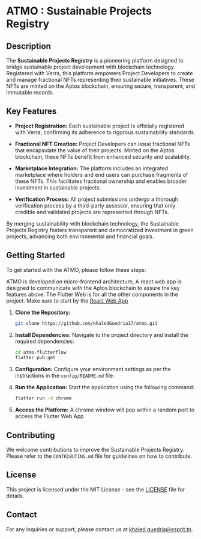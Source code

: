 # ATMO : Sustainable Projects Registry

## Description

The **Sustainable Projects Registry** is a pioneering platform designed to bridge sustainable project development with blockchain technology. Registered with Verra, this platform empowers Project Developers to create and manage fractional NFTs representing their sustainable initiatives. These NFTs are minted on the Aptos blockchain, ensuring secure, transparent, and immutable records.

## Key Features

- **Project Registration:** Each sustainable project is officially registered with Verra, confirming its adherence to rigorous sustainability standards.

- **Fractional NFT Creation:** Project Developers can issue fractional NFTs that encapsulate the value of their projects. Minted on the Aptos blockchain, these NFTs benefit from enhanced security and scalability.

- **Marketplace Integration:** The platform includes an integrated marketplace where holders and end users can purchase fragments of these NFTs. This facilitates fractional ownership and enables broader investment in sustainable projects.

- **Verification Process:** All project submissions undergo a thorough verification process by a third-party assessor, ensuring that only credible and validated projects are represented through NFTs.

By merging sustainability with blockchain technology, the Sustainable Projects Registry fosters transparent and democratized investment in green projects, advancing both environmental and financial goals.

## Getting Started

To get started with the ATMO, please follow these steps:

ATMO is developed on micro-frontend architecture, A react web app is designed to communicate with the Aptos blockchain to assure the key features above. The Flutter Web is for all the other components in the project. Make sure to start by the [React Web App](https://gitlab.com/mourad.aouini/fractured-nft-smart-contract-atmos/-/tree/reactapp?ref_type=heads)


1. **Clone the Repository:**
   ```bash
   git clone https://github.com/khaledGuedria17/atmo.git
   ```

2. **Install Dependencies:**
   Navigate to the project directory and install the required dependencies:
   ```bash
   cd atmo-flutterflow
   flutter pub get
   ```

3. **Configuration:**
   Configure your environment settings as per the instructions in the `config/README.md` file.

4. **Run the Application:**
   Start the application using the following command:
   ```bash
   flutter run -d chrome
   ```

5. **Access the Platform:**
   A chrome window will pop within a random port to access the Flutter Web App

## Contributing

We welcome contributions to improve the Sustainable Projects Registry. Please refer to the `CONTRIBUTING.md` file for guidelines on how to contribute.

## License

This project is licensed under the MIT License - see the [LICENSE](LICENSE) file for details.

## Contact

For any inquiries or support, please contact us at [khaled.guedria@esprit.tn](mailto:khaled.guedria@esprit.tn).

